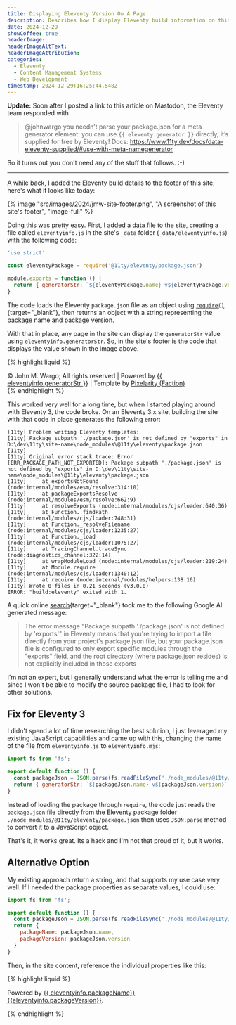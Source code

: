 ```yaml
---
title: Displaying Eleventy Version On A Page
description: Describes how I display Eleventy build information on this site and how I had to change the process for Eleventy 3.0.
date: 2024-12-29
showCoffee: true
headerImage: 
headerImageAltText: 
headerImageAttribution: 
categories:
  - Eleventy
  - Content Management Systems
  - Web Development
timestamp: 2024-12-29T16:25:44.548Z
---
```


**Update:** Soon after I posted a link to this article on Mastodon, the Eleventy team responded with 

> @johnwargo you needn’t parse your package.json for a meta generator element: you can use `{{ eleventy.generator }}` directly, it’s supplied for free by Eleventy! Docs: https://www.11ty.dev/docs/data-eleventy-supplied/#use-with-meta-namegenerator

So it turns out you don't need any of the stuff that follows. :-)

***

A while back, I added the Eleventy build details to the footer of this site; here's what it looks like today:

{% image "src/images/2024/jmw-site-footer.png", "A screenshot of this site's footer", "image-full" %}

Doing this was pretty easy. First, I added a data file to the site, creating a file called `eleventyinfo.js` in the site's `_data` folder (`_data/eleventyinfo.js`) with the following code:

```js
'use strict'

const eleventyPackage = require('@11ty/eleventy/package.json')

module.exports = function () {
  return { generatorStr: `${eleventyPackage.name} v${eleventyPackage.version}` }
}
```

The code loads the Eleventy `package.json` file as an object using [`require()`](https://nodejs.org/api/modules.html#requireid){target="_blank"}, then returns an object with a string representing the package name and package version. 

With that in place, any page in the site can display the `generatorStr` value using `eleventyinfo.generatorStr`. So, in the site's footer is the code that displays the value shown in the image above.

{% highlight liquid %}
 <footer id="footer">
  <div class="copyright">
    &copy; John M. Wargo; All rights reserved | Powered by <a href="https://www.11ty.dev/" target="_blank">{{ eleventyinfo.generatorStr }}</a> | Template by <a href="https://pixelarity.com/" target="_blank">Pixelarity (Faction)</a>
  </div>
</footer>
{% endhighlight %}

This worked very well for a long time, but when I started playing around with Eleventy 3, the code broke. On an Eleventy 3.x site, building the site with that code in place generates the following error:

```text
[11ty] Problem writing Eleventy templates:
[11ty] Package subpath './package.json' is not defined by "exports" in D:\dev\11ty\site-name\node_modules\@11ty\eleventy\package.json
[11ty]
[11ty] Original error stack trace: Error [ERR_PACKAGE_PATH_NOT_EXPORTED]: Package subpath './package.json' is not defined by "exports" in D:\dev\11ty\site-name\node_modules\@11ty\eleventy\package.json
[11ty]     at exportsNotFound (node:internal/modules/esm/resolve:314:10)
[11ty]     at packageExportsResolve (node:internal/modules/esm/resolve:662:9)
[11ty]     at resolveExports (node:internal/modules/cjs/loader:640:36)
[11ty]     at Function._findPath (node:internal/modules/cjs/loader:748:31)
[11ty]     at Function._resolveFilename (node:internal/modules/cjs/loader:1235:27)
[11ty]     at Function._load (node:internal/modules/cjs/loader:1075:27)
[11ty]     at TracingChannel.traceSync (node:diagnostics_channel:322:14)
[11ty]     at wrapModuleLoad (node:internal/modules/cjs/loader:219:24)
[11ty]     at Module.require (node:internal/modules/cjs/loader:1340:12)
[11ty]     at require (node:internal/modules/helpers:138:16)
[11ty] Wrote 0 files in 0.21 seconds (v3.0.0)
ERROR: "build:eleventy" exited with 1.
```

A quick online [search](https://www.google.com/search?q=eleventy+%22Package+subpath+%27.%2Fpackage.json%27+is+not+defined+by+%22exports%22%22&oq=eleventy+%22Package+subpath+%27.%2Fpackage.json%27+is+not+defined+by+%22exports%22%22&gs_lcrp=EgZjaHJvbWUqBggAEEUYOzIGCAAQRRg7MgcIARAhGI8CMgcIAhAhGI8C0gEIMzE1OWowajmoAgCwAgE&sourceid=chrome&ie=UTF-8){target="_blank"} took me to the following Google AI generated message:

> The error message "Package subpath './package.json' is not defined by 'exports'" in Eleventy means that you're trying to import a file directly from your project's package.json file, but your package.json file is configured to only export specific modules through the "exports" field, and the root directory (where package.json resides) is not explicitly included in those exports

I'm not an expert, but I generally understand what the error is telling me and since I won't be able to modify the source package file, I had to look for other solutions.

## Fix for Eleventy 3

I didn't spend a lot of time researching the best solution, I just leveraged my existing JavaScript capabilities and came up with this, changing the name of the file from `eleventyinfo.js` to `eleventyinfo.mjs`:

```js
import fs from 'fs';

export default function () {
  const packageJson = JSON.parse(fs.readFileSync('./node_modules/@11ty/eleventy/package.json', 'utf8'));
  return { generatorStr: `${packageJson.name} v${packageJson.version}` }
}
```

Instead of loading the package through `require`, the code just reads the `package.json` file directly from the Eleventy package folder `./node_modules/@11ty/eleventy/package.json` then uses `JSON.parse` method to convert it to a JavaScript object.

That's it, it works great. Its a hack and I'm not that proud of it, but it works. 

## Alternative Option

My existing approach return a string, and that supports my use case very well. If I needed the package properties as separate values, I could use:

```js
import fs from 'fs';

export default function () {
  const packageJson = JSON.parse(fs.readFileSync('./node_modules/@11ty/eleventy/package.json', 'utf8'));
  return { 
    packageName: packageJson.name, 
    packageVersion: packageJson.version 
  }
}
```

Then, in the site content, reference the individual properties like this:

{% highlight liquid %}
<p class="copyright">Powered by <a href="https://www.11ty.dev/" target="_blank" >{{ eleventyinfo.packageName}} {{eleventyinfo.packageVersion}}</a>.</p>
{% endhighlight %}
